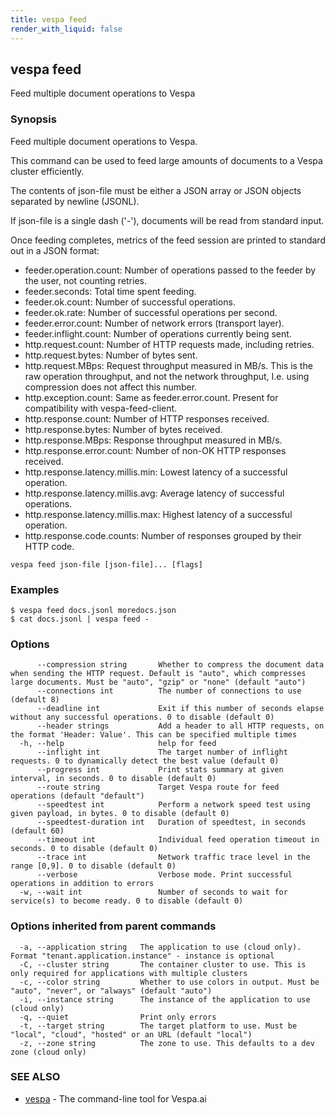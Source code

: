 ```yaml
---
title: vespa feed
render_with_liquid: false
---
```


## vespa feed

Feed multiple document operations to Vespa

### Synopsis

Feed multiple document operations to Vespa.

This command can be used to feed large amounts of documents to a Vespa cluster
efficiently.

The contents of json-file must be either a JSON array or JSON objects separated by
newline (JSONL).

If json-file is a single dash ('-'), documents will be read from standard input.

Once feeding completes, metrics of the feed session are printed to standard out
in a JSON format:

- feeder.operation.count: Number of operations passed to the feeder by the user,
  not counting retries.
- feeder.seconds: Total time spent feeding.
- feeder.ok.count: Number of successful operations.
- feeder.ok.rate: Number of successful operations per second.
- feeder.error.count: Number of network errors (transport layer).
- feeder.inflight.count: Number of operations currently being sent.
- http.request.count: Number of HTTP requests made, including retries.
- http.request.bytes: Number of bytes sent.
- http.request.MBps: Request throughput measured in MB/s. This is the raw
  operation throughput, and not the network throughput,
  I.e. using compression does not affect this number.
- http.exception.count: Same as feeder.error.count. Present for compatibility
  with vespa-feed-client.
- http.response.count: Number of HTTP responses received.
- http.response.bytes: Number of bytes received.
- http.response.MBps: Response throughput measured in MB/s.
- http.response.error.count: Number of non-OK HTTP responses received.
- http.response.latency.millis.min: Lowest latency of a successful operation.
- http.response.latency.millis.avg: Average latency of successful operations.
- http.response.latency.millis.max: Highest latency of a successful operation.
- http.response.code.counts: Number of responses grouped by their HTTP code.


```
vespa feed json-file [json-file]... [flags]
```

### Examples

```
$ vespa feed docs.jsonl moredocs.json
$ cat docs.jsonl | vespa feed -
```

### Options

```
      --compression string       Whether to compress the document data when sending the HTTP request. Default is "auto", which compresses large documents. Must be "auto", "gzip" or "none" (default "auto")
      --connections int          The number of connections to use (default 8)
      --deadline int             Exit if this number of seconds elapse without any successful operations. 0 to disable (default 0)
      --header strings           Add a header to all HTTP requests, on the format 'Header: Value'. This can be specified multiple times
  -h, --help                     help for feed
      --inflight int             The target number of inflight requests. 0 to dynamically detect the best value (default 0)
      --progress int             Print stats summary at given interval, in seconds. 0 to disable (default 0)
      --route string             Target Vespa route for feed operations (default "default")
      --speedtest int            Perform a network speed test using given payload, in bytes. 0 to disable (default 0)
      --speedtest-duration int   Duration of speedtest, in seconds (default 60)
      --timeout int              Individual feed operation timeout in seconds. 0 to disable (default 0)
      --trace int                Network traffic trace level in the range [0,9]. 0 to disable (default 0)
      --verbose                  Verbose mode. Print successful operations in addition to errors
  -w, --wait int                 Number of seconds to wait for service(s) to become ready. 0 to disable (default 0)
```

### Options inherited from parent commands

```
  -a, --application string   The application to use (cloud only). Format "tenant.application.instance" - instance is optional
  -C, --cluster string       The container cluster to use. This is only required for applications with multiple clusters
  -c, --color string         Whether to use colors in output. Must be "auto", "never", or "always" (default "auto")
  -i, --instance string      The instance of the application to use (cloud only)
  -q, --quiet                Print only errors
  -t, --target string        The target platform to use. Must be "local", "cloud", "hosted" or an URL (default "local")
  -z, --zone string          The zone to use. This defaults to a dev zone (cloud only)
```

### SEE ALSO

* [vespa](vespa.html)	 - The command-line tool for Vespa.ai

